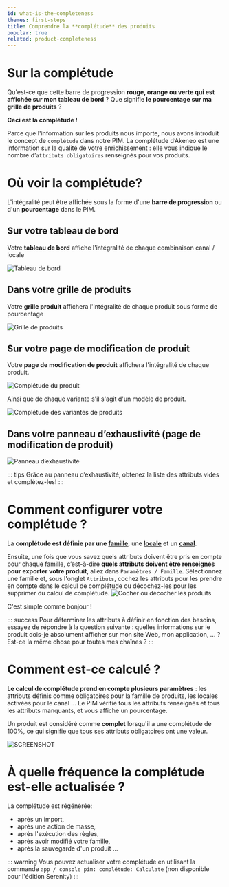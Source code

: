 ```yaml
---
id: what-is-the-completeness
themes: first-steps
title: Comprendre la **complétude** des produits
popular: true
related: product-completeness
---
```


# Sur la complétude
Qu'est-ce que cette barre de progression **rouge, orange ou verte qui est affichée sur mon tableau de bord** ? Que signifie **le pourcentage sur ma grille de produits** ?

**Ceci est la complétude !**

Parce que l'information sur les produits nous importe, nous avons introduit le concept de `complétude` dans notre PIM.
La complétude d’Akeneo est une information sur la qualité de votre enrichissement : elle vous indique le nombre d’`attributs obligatoires` renseignés pour vos produits.

# Où voir la complétude?
L'intégralité peut être affichée sous la forme d'une **barre de progression** ou d'un **pourcentage** dans le PIM.

## Sur votre tableau de bord
Votre **tableau de bord** affiche l'intégralité de chaque combinaison canal / locale

![Tableau de bord](Dashboard_fr.png)

## Dans votre grille de produits
Votre **grille produit** affichera l'intégralité de chaque produit sous forme de pourcentage

![Grille de produits](Products_Project_fr.png)

## Sur votre page de modification de produit
Votre **page de modification de produit** affichera l'intégralité de chaque produit.

![Complétude du produit](Products_PEF1_fr.png)

Ainsi que de chaque variante s'il s'agit d'un modèle de produit.

![Complétude des variantes de produits](Products_VariantProdcut2_fr.png)

## Dans votre panneau d’exhaustivité (page de modification de produit)
![Panneau d’exhaustivité](Products_PEF2_fr.png)

::: tips
Grâce au panneau d’exhaustivité, obtenez la liste des attributs vides et complétez-les!
:::

# Comment configurer votre complétude ?
La **complétude est définie par une [famille](what-is-a-family.html)**, une **[locale](what-is-a-locale.html)** et un **[canal](what-is-a-channel.html)**.

Ensuite, une fois que vous savez quels attributs doivent être pris en compte pour chaque famille, c’est-à-dire **quels attributs doivent être renseignés pour exporter votre produit**, allez dans `Paramètres / Famille`.
Sélectionnez une famille et, sous l'onglet `Attributs`, cochez les attributs pour les prendre en compte dans le calcul de complétude ou décochez-les pour les supprimer du calcul de complétude.
![Cocher ou décocher les produits](Completeness_Family_choose_fr.png)

C'est simple comme bonjour !

::: success
Pour déterminer les attributs à définir en fonction des besoins, essayez de répondre à la question suivante : quelles informations sur le produit dois-je absolument afficher sur mon site Web, mon application, ... ? Est-ce la même chose pour toutes mes chaînes ?
:::

# Comment est-ce calculé ?
**Le calcul de complétude prend en compte plusieurs paramètres** : les attributs définis comme obligatoires pour la famille de produits, les locales activées pour le canal ... Le PIM vérifie tous les attributs renseignés et tous les attributs manquants, et vous affiche un pourcentage.

Un produit est considéré comme **complet** lorsqu'il a une complétude de 100%, ce qui signifie que tous ses attributs obligatoires ont une valeur.

![SCREENSHOT](Products_PEF12Completeness_fr.png)

# À quelle fréquence la complétude est-elle actualisée ?
La complétude est régénérée:
- après un import,
- après une action de masse,
- après l'exécution des règles,
- après avoir modifié votre famille,
- après la sauvegarde d'un produit ...

::: warning
Vous pouvez actualiser votre complétude en utilisant la commande ```app / console pim: complétude: Calculate``` (non disponible pour l'édition Serenity)
:::
